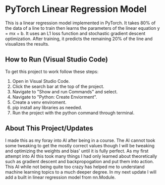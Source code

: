 # PyTorch Linear Regression Model
This is a linear regression model implemented in PyTorch. It takes 80% of the data of a line to train then learns the parameters of the linear equation y = mx + b. 
It uses an L1 loss function and stochastic gradient descent optimization. After training, it predicts the remaining 20% of the line and visualizes the results.

## How to Run (Visual Studio Code)
To get this project to work follow these steps:
1. Open in Visual Studio Code.
2. Click the search bar at the top of the project.
3. Navigate to "Show and run Commands" and select.
4. Navigate to "Python: Create Enviorment".
5. Create a venv enviroment.
6. pip install any libraries as needed.
7. Run the project with the python command through terminal.

## About This Project/Updates
I made this as my foray into AI after being in a course. The AI cannot took some tweaking to get the mostly correct values though I will be tweaking and optimizing 
the weights and bias' until it is fully perfect. As my first attempt into AI this took many things I had only learned about theoretically such as gradient descent
and backpropogation and put them into action. This AI while not being quite too crazy has helped me to understand machine learning topics to a much deeper degree. In
my next update I will add a built in linear regression model from nn.Module.
